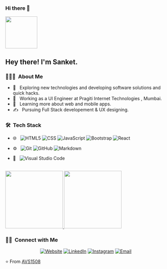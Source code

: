 ### Hi there 👋
<img height="100px" src="https://photos.app.goo.gl/AucBQndz9rLZYMDv5" />

<h2> Hey there! I'm Sanket.</h2>

<h3> 👨🏻‍💻 &nbsp;About Me </h3>

- 🤔 &nbsp; Exploring new technologies and developing software solutions and quick hacks.
- 💼 &nbsp; Working as a UI Engineer at Pragiti Internet Technologies , Mumbai.
- 🌱 &nbsp; Learning more about web and mobile apps.
- ✍️ &nbsp; Pursuing Full Stack developement & UX designing.

<h3> 🛠 &nbsp;Tech Stack</h3>


- 🌐 &nbsp;
  ![HTML5](https://img.shields.io/badge/-HTML5-333333?style=flat&logo=HTML5)
  ![CSS](https://img.shields.io/badge/-CSS-333333?style=flat&logo=CSS3&logoColor=1572B6)
  ![JavaScript](https://img.shields.io/badge/-JavaScript-333333?style=flat&logo=javascript)
  ![Bootstrap](https://img.shields.io/badge/-Bootstrap-333333?style=flat&logo=bootstrap&logoColor=563D7C)
  ![React](https://img.shields.io/badge/-React-333333?style=flat&logo=react)

- ⚙️ &nbsp;
  ![Git](https://img.shields.io/badge/-Git-333333?style=flat&logo=git)
  ![GitHub](https://img.shields.io/badge/-GitHub-333333?style=flat&logo=github)
  ![Markdown](https://img.shields.io/badge/-Markdown-333333?style=flat&logo=markdown)
- 🔧 &nbsp;
  ![Visual Studio Code](https://img.shields.io/badge/-Visual%20Studio%20Code-333333?style=flat&logo=visual-studio-code&logoColor=007ACC)

<br/>

<a href="https://github.com/sanket4real">
  <img height="180em" src="https://github-readme-stats.vercel.app/api?username=sanket4real&theme=buefy&show_icons=true" />
  <img height="180em" src="https://github-readme-stats.vercel.app/api/top-langs/?username=sanket4real&theme=buefy&layout=compact" />
</a>

<br/>

<h3> 🤝🏻 &nbsp;Connect with Me </h3>

<p align="center">
<a href="https://www.sanketdesai.tech/"><img alt="Website" src="https://img.shields.io/badge/Website-www.sanketdesai.tech-blue?style=flat-square&logo=google-chrome"></a>
<a href="https://www.linkedin.com/in/sanket-desai-01956b128"><img alt="LinkedIn" src="https://img.shields.io/badge/LinkedIn-Sanket%20Desai-blue?style=flat-square&logo=linkedin"></a>
<a href="https://www.instagram.com/sanket4real/"><img alt="Instagram" src="https://img.shields.io/badge/Instagram-sanket4real-blue?style=flat-square&logo=instagram"></a>
<a href="mailto:desaisanket68@gmail.com"><img alt="Email" src="https://img.shields.io/badge/Email-desaisanket68@gmail.comu-blue?style=flat-square&logo=gmail"></a>
</p>

⭐️ From [AVS1508](https://github.com/AVS1508)
